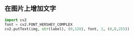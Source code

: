 ## 在图片上增加文字
```python
import cv2
font = cv2.FONT_HERSHEY_COMPLEX
cv2.putText(img, str(label), (0,128), font, 1, (0,0,255))
```